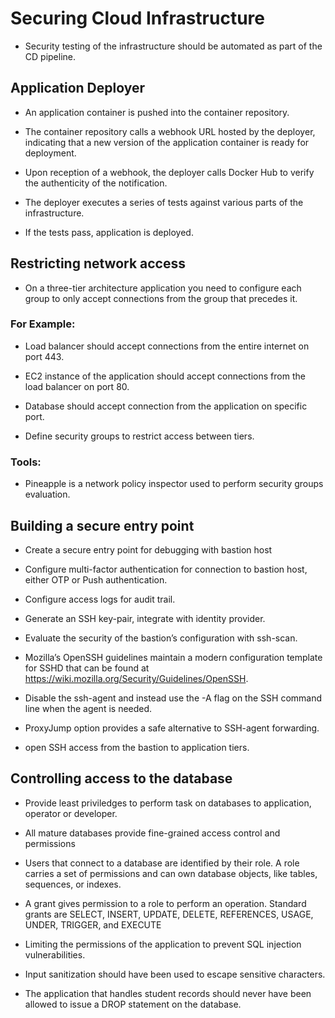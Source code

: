 # Securing Cloud Infrastructure 

- Security testing of the infrastructure should be automated as part of the CD pipeline.

## Application Deployer 

- An application container is pushed into the container repository.

- The container repository calls a webhook URL hosted by the deployer, indicating that a new version of the application container is ready for deployment.

- Upon reception of a webhook, the deployer calls Docker Hub to verify the authenticity of the notification.

- The deployer executes a series of tests against various parts of the infrastructure.

- If the tests pass, application is deployed.


## Restricting network access

- On a three-tier architecture application you need to configure each group to only accept connections from the group that precedes it.

### For Example: 

- Load balancer should accept connections from the entire internet on port 443.

- EC2 instance of the application should accept connections from the load balancer on port 80.

- Database should accept connection from the application on specific port.

- Define security groups to restrict access between tiers.

### Tools: 

- Pineapple is a network policy inspector used to perform security groups evaluation. 

## Building a secure entry point

- Create a secure entry point for debugging with bastion host

- Configure multi-factor authentication for connection to bastion host, either OTP or Push authentication.

- Configure access logs for audit trail.

- Generate an SSH key-pair, integrate with identity provider.

- Evaluate the security of the bastion’s configuration with ssh-scan.

- Mozilla’s OpenSSH guidelines maintain a modern configuration template for SSHD that can be found at https://wiki.mozilla.org/Security/Guidelines/OpenSSH.

- Disable the ssh-agent and instead use the -A flag on the SSH command line when the agent is needed.

- ProxyJump option provides a safe alternative to SSH-agent forwarding.

- open SSH access from the bastion to application tiers.

## Controlling access to the database

- Provide least priviledges to perform task on databases to application, operator or developer.

- All mature databases provide fine-grained access control and permissions

- Users that connect to a database are identified by their role. A role carries a set of permissions and can own database objects, like tables, sequences, or indexes. 

- A grant gives permission to a role to perform an operation. Standard grants are SELECT, INSERT, UPDATE, DELETE, REFERENCES, USAGE, UNDER, TRIGGER, and EXECUTE

- Limiting the permissions of the application to prevent SQL injection vulnerabilities.

- Input sanitization should have been used to escape sensitive characters.

- The application that handles student records should never have been allowed to issue a DROP statement on the database.

